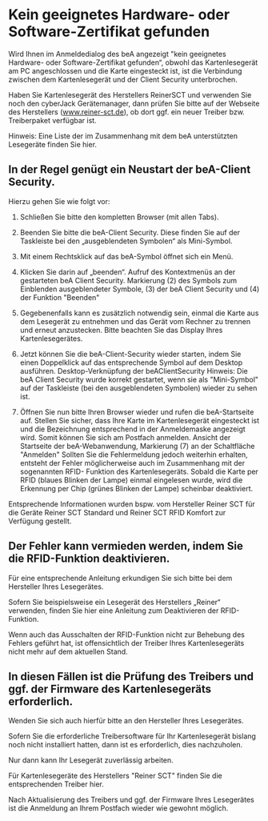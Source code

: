 # Kein geeignetes Hardware- oder Software-Zertifikat gefunden

Wird Ihnen im Anmeldedialog des beA angezeigt "kein geeignetes Hardware- oder Software-Zertifikat gefunden“, obwohl das Kartenlesegerät am PC angeschlossen und die Karte eingesteckt ist, ist die Verbindung zwischen dem Kartenlesegerät und der Client Security unterbrochen.

Haben Sie Kartenlesegerät des Herstellers ReinerSCT und verwenden Sie noch den cyberJack Gerätemanager, dann prüfen Sie bitte auf der Webseite des Herstellers (www.reiner-sct.de), ob dort ggf. ein neuer Treiber bzw. Treiberpaket verfügbar ist.

Hinweis: Eine Liste der im Zusammenhang mit dem beA unterstützten Lesegeräte finden Sie hier.

## In der Regel genügt ein Neustart der beA-Client Security.

Hierzu gehen Sie wie folgt vor:

1. Schließen Sie bitte den kompletten Browser (mit allen Tabs).
2. Beenden Sie bitte die beA-Client Security. Diese finden Sie auf der Taskleiste bei den „ausgeblendeten Symbolen“ als Mini-Symbol.
3. Mit einem Rechtsklick auf das beA-Symbol öffnet sich ein Menü.
4. Klicken Sie darin auf „beenden“.
Aufruf des Kontextmenüs an der gestarteten beA Client Security. Markierung (2) des Symbols zum Einblenden ausgeblendeter Symbole, (3) der beA Client Security und (4) der Funktion "Beenden"
5. Gegebenenfalls kann es zusätzlich notwendig sein, einmal die Karte aus dem Lesegerät zu entnehmen und das Gerät vom Rechner zu trennen und erneut anzustecken. Bitte beachten Sie das Display Ihres Kartenlesegerätes.
6. Jetzt können Sie die beA-Client-Security wieder starten, indem Sie einen Doppelklick auf das entsprechende Symbol auf dem Desktop ausführen. 
Desktop-Verknüpfung der beAClientSecurity
Hinweis: Die beA Client Security wurde korrekt gestartet, wenn sie als "Mini-Symbol" auf der Taskleiste (bei den ausgeblendeten Symbolen) wieder zu sehen ist.

7. Öffnen Sie nun bitte Ihren Browser wieder und rufen die beA-Startseite auf. Stellen Sie sicher, dass Ihre Karte im Kartenlesegerät eingesteckt ist und die Bezeichnung entsprechend in der Anmeldemaske angezeigt wird. Somit können Sie sich am Postfach anmelden.
Ansicht der Startseite der beA-Webanwendung, Markierung (7) an der Schaltfläche "Anmelden"
Sollten Sie die Fehlermeldung jedoch weiterhin erhalten, entsteht der Fehler möglicherweise auch im Zusammenhang mit der sogenannten RFID- Funktion des Kartenlesegeräts. Sobald die Karte per RFID (blaues Blinken der Lampe) einmal eingelesen wurde, wird die Erkennung per Chip (grünes Blinken der Lampe) scheinbar deaktiviert.

Entsprechende Informationen wurden bspw. vom Hersteller Reiner SCT für die Geräte Reiner SCT Standard und Reiner SCT RFID Komfort zur Verfügung gestellt.

## Der Fehler kann vermieden werden, indem Sie die RFID-Funktion deaktivieren.

Für eine entsprechende Anleitung erkundigen Sie sich bitte bei dem Hersteller Ihres Lesegerätes.

Sofern Sie beispielsweise ein Lesegerät des Herstellers „Reiner“ verwenden, finden Sie hier eine Anleitung zum Deaktivieren der RFID-Funktion.

Wenn auch das Ausschalten der RFID-Funktion nicht zur Behebung des Fehlers geführt hat, ist offensichtlich der Treiber Ihres Kartenlesegeräts nicht mehr auf dem aktuellen Stand.

## In diesen Fällen ist die Prüfung des Treibers und ggf. der Firmware des Kartenlesegeräts erforderlich.

Wenden Sie sich auch hierfür bitte an den Hersteller Ihres Lesegerätes.

Sofern Sie die erforderliche Treibersoftware für Ihr Kartenlesegerät bislang noch nicht installiert hatten, dann ist es erforderlich, dies nachzuholen.

Nur dann kann Ihr Lesegerät zuverlässig arbeiten.

Für Kartenlesegeräte des Herstellers "Reiner SCT" finden Sie die entsprechenden Treiber hier.

Nach Aktualisierung des Treibers und ggf. der Firmware Ihres Lesegerätes ist die Anmeldung an Ihrem Postfach wieder wie gewohnt möglich.
